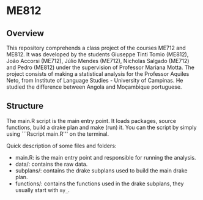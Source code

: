 # ME812

## Overview
This repository comprehends a class project of the courses ME712 and ME812. It was developed by the students Giuseppe Tinti Tomio (ME812), João Accorsi (ME712), Júlio Mendes (ME712), Nicholas Salgado (ME712) and Pedro (ME812) under the supervision of Professor Mariana Motta. The project consists of making a statistical analysis for the Professor Aquiles Neto, from Institute of Language Studies - University of Campinas. He studied the difference between Angola and Moçambique portuguese.

## Structure
The main.R script is the main entry point. It loads packages, source functions, build a drake plan and make (run) it. You can the script by simply using ```Rscript main.R''' on the terminal.

Quick description of some files and folders:
- main.R: is the main entry point and responsible for running the analysis.
- data/: contains the raw data.
- subplans/: contains the drake subplans used to build the main drake plan.
- functions/: contains the functions used in the drake subplans, they usually start with ```my_```.
